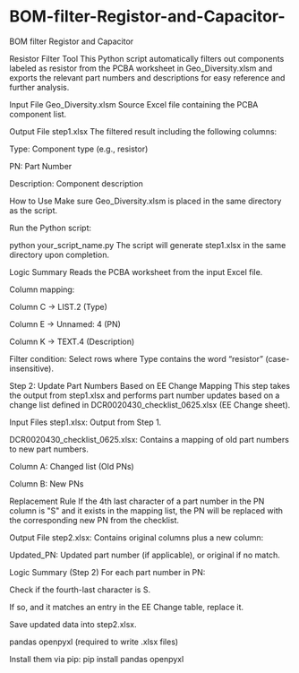 # BOM-filter-Registor-and-Capacitor-
BOM filter Registor and Capacitor 

Resistor Filter Tool
This Python script automatically filters out components labeled as resistor from the PCBA worksheet in Geo_Diversity.xlsm and exports the relevant part numbers and descriptions for easy reference and further analysis.

Input File
Geo_Diversity.xlsm
Source Excel file containing the PCBA component list.

Output File
step1.xlsx
The filtered result including the following columns:

Type: Component type (e.g., resistor)

PN: Part Number

Description: Component description

How to Use
Make sure Geo_Diversity.xlsm is placed in the same directory as the script.

Run the Python script:


python your_script_name.py
The script will generate step1.xlsx in the same directory upon completion.

Logic Summary
Reads the PCBA worksheet from the input Excel file.

Column mapping:

Column C → LIST.2 (Type)

Column E → Unnamed: 4 (PN)

Column K → TEXT.4 (Description)

Filter condition:
Select rows where Type contains the word “resistor” (case-insensitive).

Step 2: Update Part Numbers Based on EE Change Mapping
This step takes the output from step1.xlsx and performs part number updates based on a change list defined in DCR0020430_checklist_0625.xlsx (EE Change sheet).

Input Files
step1.xlsx: Output from Step 1.

DCR0020430_checklist_0625.xlsx: Contains a mapping of old part numbers to new part numbers.

Column A: Changed list (Old PNs)

Column B: New PNs

Replacement Rule
If the 4th last character of a part number in the PN column is "S" and it exists in the mapping list, the PN will be replaced with the corresponding new PN from the checklist.

Output File
step2.xlsx: Contains original columns plus a new column:

Updated_PN: Updated part number (if applicable), or original if no match.

Logic Summary (Step 2)
For each part number in PN:

Check if the fourth-last character is S.

If so, and it matches an entry in the EE Change table, replace it.

Save updated data into step2.xlsx.

pandas
openpyxl (required to write .xlsx files)

Install them via pip:
pip install pandas openpyxl



